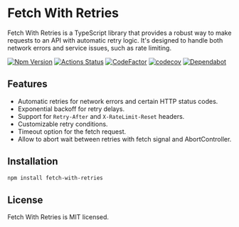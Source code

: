 # Fetch With Retries

Fetch With Retries is a TypeScript library that provides a robust way to make requests to an API with automatic retry logic.
It's designed to handle both network errors and service issues, such as rate limiting.

[![Npm Version](https://badge.fury.io/js/fetch-with-retries.svg?v=1)](https://www.npmjs.com/package/fetch-with-retries)
[![Actions Status](https://github.com/francescorivola/fetch-with-retries/workflows/Node.js%20CI/badge.svg)](https://github.com/francescorivola/fetch-with-retries/actions)
[![CodeFactor](https://www.codefactor.io/repository/github/francescorivola/fetch-with-retries/badge)](https://www.codefactor.io/repository/github/francescorivola/fetch-with-retries)
[![codecov](https://codecov.io/gh/francescorivola/fetch-with-retries/branch/main/graph/badge.svg)](https://codecov.io/gh/francescorivola/fetch-with-retries)
[![Dependabot](https://badgen.net/badge/Dependabot/enabled/green?icon=dependabot)](https://dependabot.com/)

## Features

-   Automatic retries for network errors and certain HTTP status codes.
-   Exponential backoff for retry delays.
-   Support for `Retry-After` and `X-RateLimit-Reset` headers.
-   Customizable retry conditions.
-   Timeout option for the fetch request.
-   Allow to abort wait between retries with fetch signal and AbortController.

## Installation

```bash
npm install fetch-with-retries
```

## License

Fetch With Retries is MIT licensed.
